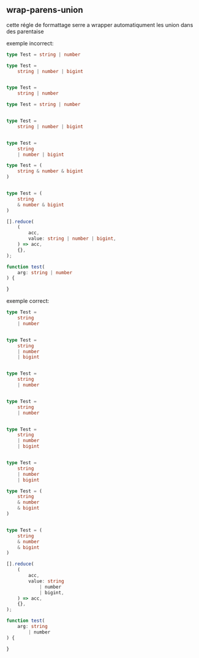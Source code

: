## wrap-parens-union

cette régle de formattage serre a wrapper automatiqument les union dans des parentaise

exemple incorrect:
```ts
type Test = string | number

type Test = 
	string | number | bigint


type Test = 
	string | number

type Test = string | number


type Test = 
	string | number | bigint


type Test = 
	string 
	| number | bigint

type Test = (
	string & number & bigint
)


type Test = (
	string 
	& number & bigint
)

[].reduce(
	(
		acc,
		value: string | number | bigint,
	) => acc,
	{},
);

function test(
	arg: string | number
) {

}
```

exemple correct:
```ts
type Test = 
	string 
	| number


type Test = 
	string 
	| number
	| bigint


type Test = 
	string 
	| number


type Test = 
	string 
	| number


type Test = 
	string 
	| number
	| bigint


type Test = 
	string 
	| number
	| bigint

type Test = (
	string 
	& number 
	& bigint
)


type Test = (
	string 
	& number 
	& bigint
)

[].reduce(
	(
		acc,
		value: string 
			| number 
			| bigint,
	) => acc,
	{},
);

function test(
	arg: string 
		| number
) {

}
```